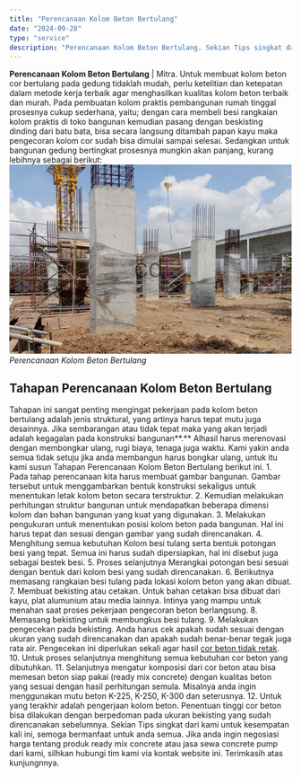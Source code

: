 ```yaml
---
title: "Perencanaan Kolom Beton Bertulang"
date: "2024-09-28"
type: "service"
description: "Perencanaan Kolom Beton Bertulang. Sekian Tips singkat dari kami untuk kesempatan kali ini, semoga bermanfaat untuk anda semua. Jika anda ingin negosiasi har..."
---
```


**Perencanaan Kolom Beton Bertulang** | Mitra. Untuk membuat kolom beton cor bertulang pada gedung tidaklah mudah, perlu ketelitian dan ketepatan dalam metode kerja terbaik agar menghasilkan kualitas kolom beton terbaik dan murah. Pada pembuatan kolom praktis pembangunan rumah tinggal prosesnya cukup sederhana, yaitu; dengan cara membeli besi rangkaian kolom praktis di toko bangunan kemudian pasang dengan beskisting dinding dari batu bata, bisa secara langsung ditambah papan kayu maka pengecoran kolom cor sudah bisa dimulai sampai selesai. Sedangkan untuk bangunan gedung bertingkat prosesnya mungkin akan panjang, kurang lebihnya sebagai berikut:
![Perencanaan Kolom Beton Bertulang](/images/blog/Perencanaan-Kolom-Beton-Bertulang.jpg)
*Perencanaan Kolom Beton Bertulang*

 ## Tahapan Perencanaan Kolom Beton Bertulang
    
Tahapan ini sangat penting mengingat pekerjaan pada kolom beton bertulang adalah jenis struktural, yang artinya harus tepat mutu juga desainnya. Jika sembarangan atau tidak tepat maka yang akan terjadi adalah kegagalan pada konstruksi bangunan**.** Alhasil harus merenovasi dengan membongkar ulang, rugi biaya, tenaga juga waktu. Kami yakin anda semua tidak setuju jika anda membangun harus bongkar ulang, untuk itu kami susun Tahapan Perencanaan Kolom Beton Bertulang berikut ini.
1\. Pada tahap perencanaan kita harus membuat gambar bangunan. Gambar tersebut untuk menggambarkan bentuk konstruksi sekaligus untuk menentukan letak kolom beton secara terstruktur.
2\. Kemudian melakukan perhitungan struktur bangunan untuk mendapatkan beberapa dimensi kolom dan bahan bangunan yang kuat yang digunakan.
3\. Melakukan pengukuran untuk menentukan posisi kolom beton pada bangunan. Hal ini harus tepat dan sesuai dengan gambar yang sudah direncanakan.
4\. Menghitung semua kebutuhan Kolom besi tulang serta bentuk potongan besi yang tepat. Semua ini harus sudah dipersiapkan, hal ini disebut juga sebagai bestek besi.
5\. Proses selanjutnya Merangkai potongan besi sesuai dengan bentuk dari kolom besi yang sudah direncanakan.
6\. Berikutnya memasang rangkaian besi tulang pada lokasi kolom beton yang akan dibuat.
7\. Membuat bekisting atau cetakan. Untuk bahan cetakan bisa dibuat dari kayu, plat alumunium atau media lainnya. Intinya yang mampu untuk menahan saat proses pekerjaan pengecoran beton berlangsung.
8\. Memasang bekisting untuk membungkus besi tulang.
9\. Melakukan pengecekan pada bekisting. Anda harus cek apakah sudah sesuai dengan ukuran yang sudah direncanakan dan apakah sudah benar-benar tegak juga rata air. Pengecekan ini diperlukan sekali agar hasil [cor beton tidak retak](/blog/pengerjaan-cor-beton-yang-tepat "Pengerjaan Cor Beton Yang Tepat").
10\. Untuk proses selanjutnya menghitung semua kebutuhan cor beton yang dibutuhkan.
11\. Selanjutnya mengatur komposisi dari cor beton atau bisa memesan beton siap pakai (ready mix concrete) dengan kualitas beton yang sesuai dengan hasil perhitungan semula. Misalnya anda ingin menggunakan mutu beton K-225, K-250, K-300 dan seterusnya.
12\. Untuk yang terakhir adalah pengerjaan kolom beton. Penentuan tinggi cor beton bisa dilakukan dengan berpedoman pada ukuran bekisting yang sudah direncanakan sebelumnya.
Sekian Tips singkat dari kami untuk kesempatan kali ini, semoga bermanfaat untuk anda semua. Jika anda ingin negosiasi harga tentang produk ready mix concrete atau jasa sewa concrete pump dari kami, silhkan hubungi tim kami via kontak website ini. Terimkasih atas kunjungnnya.
